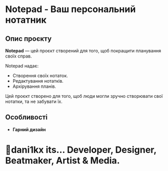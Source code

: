 # Notepad - Ваш персональний нотатник

## Опис проєкту

**Notepad** — цей проєкт створений для того, щоб покращити планування своїх справ.

Notepad надає:
- Створення своїх нотаток.
- Редактування нотатків.
- Архірування планів.

Цей проєкт створено для того, щоб люди могли зручно створювати свої нотатки, та не забувати їх.

## Особливості

- **Гарний дизайн** 

## 
# 👋dani1kx its... Developer, Designer, Beatmaker, Artist & Media.
